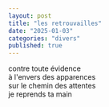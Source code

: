 ```yaml
---
layout: post
title: "les retrouvailles"
date: "2025-01-03"
categories: "divers"
published: true
---
```


contre toute évidence  
à l'envers des apparences  
sur le chemin des attentes  
je reprends ta main  
